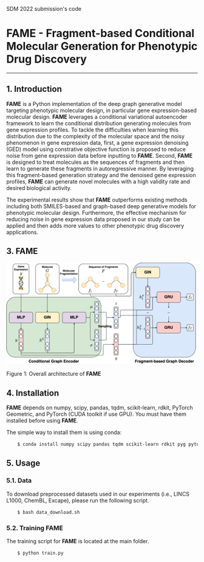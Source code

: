 SDM 2022 submission's code

# FAME - Fragment-based Conditional Molecular Generation for Phenotypic Drug Discovery
-----------------------------------------------------------------

## 1. Introduction
**FAME** is a Python implementation of the deep graph generative model targeting phenotypic molecular design, in particular gene expression-based molecular design. **FAME** leverages a conditional variational autoencoder framework to learn the conditional distribution generating molecules from gene expression profiles. To tackle the difficulties when learning this distribution due to the complexity of the molecular space and the noisy phenomenon in gene expression data, first, a gene expression denoising (GED) model using constrative objective function is proposed to reduce noise from gene expression data before inputting to **FAME**. Second, **FAME** is designed to treat molecules as the sequences of fragments and then learn to generate these fragments in autoregressive manner. By leveraging this fragment-based generation strategy and the denoised gene expression profiles, **FAME** can generate novel molecules with a high validity rate and desired biological activity. 


The experimental results show that **FAME** outperforms existing methods including both SMILES-based and graph-based deep generative models for phenotypic molecular design. Furthermore, the effective mechanism for reducing noise in gene expression data proposed in our study can be applied and then adds more values to other phenotypic drug discovery applications.

## 3. FAME

![alt text](docs/fame.png "FAME")

Figure 1: Overall architecture of **FAME**

## 4. Installation

**FAME** depends on numpy, scipy, pandas, tqdm, scikit-learn, rdkit, PyTorch Geometric, and PyTorch (CUDA toolkit if use GPU).
You must have them installed before using **FAME**.

The simple way to install them is using conda:

```sh
	$ conda install numpy scipy pandas tqdm scikit-learn rdkit pyg pytorch
```
## 5. Usage

### 5.1. Data

To download preprocessed datasets used in our experiments (i.e., LINCS L1000, ChemBL, Excape), please run the following script.

```sh
    $ bash data_download.sh 
```

### 5.2. Training FAME

The training script for **FAME** is located at the main folder.

```sh
    $ python train.py 
```

